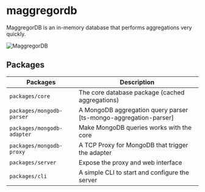 # maggregordb
MaggregorDB is an in-memory database that performs aggregations very quickly.

![MaggregorDB](https://github.com/estebgonza/maggregordb/actions/workflows/tests.yaml/badge.svg)

## Packages

| Packages           | Description | 
|--------------------|-------------|
| `packages/core`    | The core database package (cached aggregations) |
| `packages/mongodb-parser`  | A MongoDB aggregation query parser [ts-mongo-aggregation-parser] |
| `packages/mongodb-adapter` | Make MongoDB queries works with the core |
| `packages/mongodb-proxy` | A TCP Proxy for MongoDB that trigger the adapter   |
| `packages/server` | Expose the proxy and web interface |
| `packages/cli` | A simple CLI to start and configure the server |
